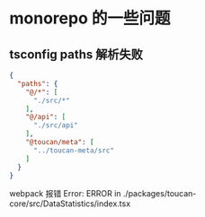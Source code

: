 <!--
 * @Author: shawicx d35f3153@proton.me
 * @Date: 2024-06-23 01:01:02
 * @LastEditors: shawicx d35f3153@proton.me
 * @LastEditTime: 2025-08-09 09:49:33
 * @Description: 
-->
# monorepo 的一些问题
## tsconfig paths 解析失败

```json
{
  "paths": {
    "@/*": [
      "./src/*"
    ],
    "@/api": [
      "./src/api"
    ],
    "@toucan/meta": [
      "../toucan-meta/src"
    ]
  }
}
```

webpack 报错 Error: ERROR in ./packages/toucan-core/src/DataStatistics/index.tsx
